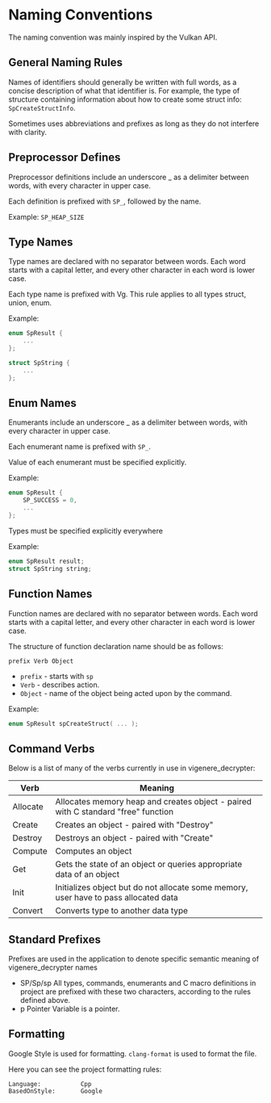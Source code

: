 # Naming Conventions

The naming convention was mainly inspired by the Vulkan API.

## General Naming Rules

Names of identifiers should generally be written with full words, as a concise description of what that identifier is.
For example, the type of structure containing information about how to create some struct info: `SpCreateStructInfo`.

Sometimes uses abbreviations and prefixes as long as they do not interfere with clarity.

## Preprocessor Defines

Preprocessor definitions include an underscore _ as a delimiter between words, with every character in upper case.

Each definition is prefixed with `SP_`, followed by the name.

Example: `SP_HEAP_SIZE`

## Type Names

Type names are declared with no separator between words. Each word starts with a capital letter,
and every other character in each word is lower case.

Each type name is prefixed with Vg. This rule applies to all types struct, union, enum.

Example:
```c
enum SpResult {
    ...
};

struct SpString {
    ...
};
```

## Enum Names

Enumerants include an underscore _ as a delimiter between words, with every character in upper case.

Each enumerant name is prefixed with `SP_`.

Value of each enumerant must be specified explicitly.

Example:

```c
enum SpResult {
    SP_SUCCESS = 0,
    ...
};
```

Types must be specified explicitly everywhere

Example:

```c
enum SpResult result;
struct SpString string;
```

## Function Names

Function names are declared with no separator between words. Each word starts with a capital letter, and every other
character in each word is lower case.

The structure of function declaration name should be as follows:

`prefix Verb Object`

* `prefix` - starts with `sp`
* `Verb` - describes action.
* `Object` - name of the object being acted upon by the command.

Example:

```c
enum SpResult spCreateStruct( ... );
```

## Command Verbs

Below is a list of many of the verbs currently in use in vigenere_decrypter:

| Verb     | Meaning                                                                              |
|----------|--------------------------------------------------------------------------------------|
| Allocate | Allocates memory heap and creates object - paired with C standard "free" function    |
| Create   | Creates an object - paired with "Destroy"                                            |
| Destroy  | Destroys an object - paired with "Create"                                            |
| Compute  | Computes an object                                                                   |
| Get      | Gets the state of an object or queries appropriate data of an object                 |
| Init     | Initializes object but do not allocate some memory, user have to pass allocated data |
| Convert  | Converts type to another data type                                                   |


## Standard Prefixes

Prefixes are used in the application to denote specific semantic meaning of vigenere_decrypter names

* SP/Sp/sp
  All types, commands, enumerants and C macro definitions in project are prefixed with these two characters,
  according to the rules defined above.
* p
  Pointer
  Variable is a pointer.

## Formatting


Google Style is used for formatting. `clang-format` is used to format the file.

Here you can see the project formatting rules:

```
Language:           Cpp
BasedOnStyle:       Google
```